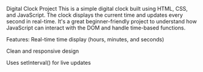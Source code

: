 Digital Clock Project
This is a simple digital clock built using HTML, CSS, and JavaScript. The clock displays the current time and updates every second in real-time. It's a great beginner-friendly project to understand how JavaScript can interact with the DOM and handle time-based functions.

Features:
Real-time time display (hours, minutes, and seconds)

Clean and responsive design

Uses setInterval() for live updates
